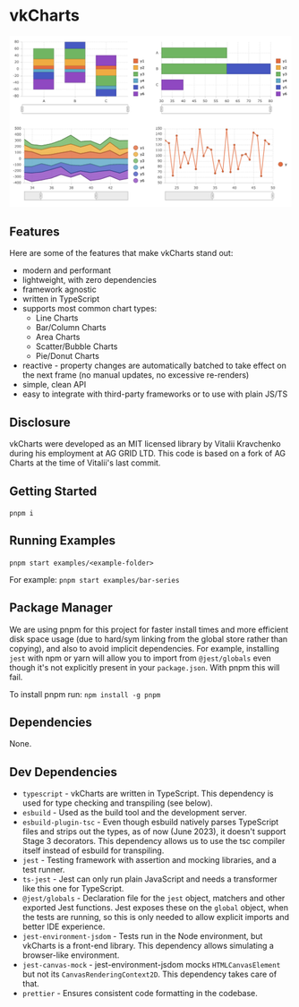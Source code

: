 # vkCharts

![screenshot](screenshot.png)

## Features

Here are some of the features that make vkCharts stand out:

- modern and performant
- lightweight, with zero dependencies
- framework agnostic
- written in TypeScript
- supports most common chart types:
  - Line Charts
  - Bar/Column Charts
  - Area Charts
  - Scatter/Bubble Charts
  - Pie/Donut Charts
- reactive - property changes are automatically batched to take effect on the next frame (no manual updates, no excessive re-renders)
- simple, clean API
- easy to integrate with third-party frameworks or to use with plain JS/TS

## Disclosure

vkCharts were developed as an MIT licensed library by Vitalii Kravchenko during his employment at AG GRID LTD.
This code is based on a fork of AG Charts at the time of Vitalii's last commit.

## Getting Started

`pnpm i`

## Running Examples

`pnpm start examples/<example-folder>`

For example: `pnpm start examples/bar-series`

## Package Manager

We are using pnpm for this project for faster install times and more efficient disk space usage (due to hard/sym linking from the global store rather than copying), and also to avoid implicit dependencies. For example, installing `jest` with npm or yarn will allow you to import from `@jest/globals` even though it's not explicitly present in your `package.json`. With pnpm this will fail.

To install pnpm run: `npm install -g pnpm`

## Dependencies

None.

## Dev Dependencies

- `typescript` - vkCharts are written in TypeScript. This dependency is used for type checking and transpiling (see below).
- `esbuild` - Used as the build tool and the development server.
- `esbuild-plugin-tsc` - Even though esbuild natively parses TypeScript files and strips out the types, as of now (June 2023), it doesn't support Stage 3 decorators. This dependency allows us to use the tsc compiler itself instead of esbuild for transpiling.
- `jest` - Testing framework with assertion and mocking libraries, and a test runner.
- `ts-jest` - Jest can only run plain JavaScript and needs a transformer like this one for TypeScript.
- `@jest/globals` - Declaration file for the `jest` object, matchers and other exported Jest functions. Jest exposes these on the `global` object, when the tests are running, so this is only needed to allow explicit imports and better IDE experience.
- `jest-environment-jsdom` - Tests run in the Node environment, but vkCharts is a front-end library. This dependency allows simulating a browser-like environment.
- `jest-canvas-mock` - jest-environment-jsdom mocks `HTMLCanvasElement` but not its `CanvasRenderingContext2D`. This dependency takes care of that.
- `prettier` - Ensures consistent code formatting in the codebase.
